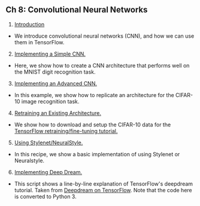 ## Ch 8: Convolutional Neural Networks

 1. [Introduction](01_Intro_to_CNN)
  * We introduce convolutional neural networks (CNN), and how we can use them in TensorFlow.
 2. [Implementing a Simple CNN.](02_Intro_to_CNN_MNIST)
  * Here, we show how to create a CNN architecture that performs well on the MNIST digit recognition task.
 3. [Implementing an Advanced CNN.](03_CNN_CIFAR10)
  * In this example, we show how to replicate an architecture for the CIFAR-10 image recognition task.
 4. [Retraining an Existing Architecture.](04_Retraining_Current_Architectures)
  * We show how to download and setup the CIFAR-10 data for the [TensorFlow retraining/fine-tuning tutorial.](https://github.com/tensorflow/models/tree/master/inception)
 5. [Using Stylenet/NeuralStyle.](05_Stylenet_NeuralStyle)
  * In this recipe, we show a basic implementation of using Stylenet or Neuralstyle.
 6. [Implementing Deep Dream.](06_Deepdream)
  * This script shows a line-by-line explanation of TensorFlow's deepdream tutorial. Taken from [Deepdream on TensorFlow](https://github.com/tensorflow/tensorflow/tree/master/tensorflow/examples/tutorials/deepdream). Note that the code here is converted to Python 3.
